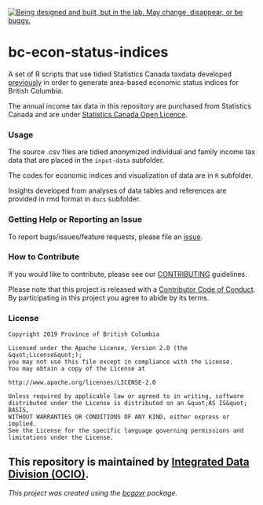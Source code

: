 
<a id="devex-badge" rel="Exploration" href="https://github.com/BCDevExchange/assets/blob/master/README.md"><img alt="Being designed and built, but in the lab. May change, disappear, or be buggy." style="border-width:0" src="https://assets.bcdevexchange.org/images/badges/exploration.svg" title="Being designed and built, but in the lab. May change, disappear, or be buggy." /></a>


bc-econ-status-indices
============================

A set of R scripts that use tidied Statistics Canada taxdata developed [previously](https://github.com/bcgov/statscan-taxdata-tidying) in order to generate area-based economic status indices for British Columbia.

The annual income tax data in this repository are purchased from Statistics Canada and are under [Statistics Canada Open Licence](https://www.statcan.gc.ca/eng/reference/licence). 

### Usage 

The source .csv files are tidied anonymized individual and family income tax data that are placed in the `input-data` subfolder.  

The codes for economic indices and visualization of data are in `R` subfolder.  

Insights developed from analyses of data tables and references are provided in rmd format in  `docs` subfolder.


### Getting Help or Reporting an Issue 

To report bugs/issues/feature requests, please file an [issue](https://github.com/bcgov/bc-econ-status-indices/issues/).

### How to Contribute

If you would like to contribute, please see our [CONTRIBUTING](CONTRIBUTING.md) guidelines.

Please note that this project is released with a [Contributor Code of Conduct](CODE_OF_CONDUCT.md). By participating in this project you agree to abide by its terms.

### License

```
Copyright 2019 Province of British Columbia

Licensed under the Apache License, Version 2.0 (the &quot;License&quot;);
you may not use this file except in compliance with the License.
You may obtain a copy of the License at

http://www.apache.org/licenses/LICENSE-2.0

Unless required by applicable law or agreed to in writing, software distributed under the License is distributed on an &quot;AS IS&quot; BASIS,
WITHOUT WARRANTIES OR CONDITIONS OF ANY KIND, either express or implied.
See the License for the specific language governing permissions and limitations under the License.
```
This repository is maintained by [Integrated Data Division (OCIO)](https://github.com/orgs/bcgov/teams/idd).
---
*This project was created using the [bcgovr](https://github.com/bcgov/bcgovr) package.* 

